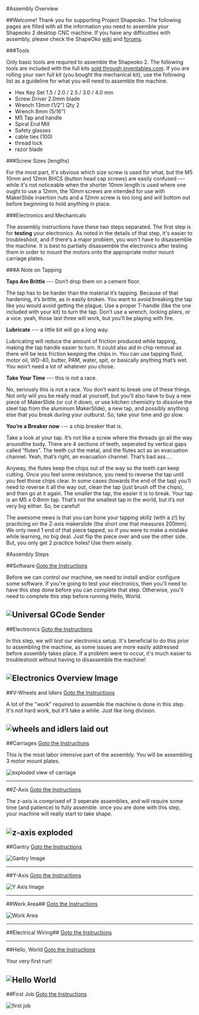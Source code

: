 #Assembly Overview

##Welcome!
Thank you for supporting Project Shapeoko. The following pages are filled with all the information you need to assemble your Shapeoko 2 desktop CNC machine.  If you have any difficulties with assembly, please check the ShapeOko [wiki](http://www.shapeoko.com/wiki) and [forums](http://www.shapeoko.com/forum/index.php).


###Tools

Only basic tools are required to assemble the Shapeoko 2. The following tools are included with the full kits [sold through inventables.com](https://www.inventables.com/technologies/desktop-cnc-mill-kit-shapeoko-2). If you are rolling your own full kit (you bought the mechanical kit), use the following list as a guideline for what you will need to assemble the machine.

* Hex Key Set 1.5 / 2.0 / 2.5 / 3.0 / 4.0 mm
* Screw Driver 2.0mm blade
* Wrench 13mm (1/2") Qty 2
* Wrench 8mm (5/16")
* M5 Tap and handle
* Spiral End Mill
* Safety glasses
* cable ties (100)
* thread lock
* razor blade


###Screw Sizes (lengths)

For the most part, it's obvious which size screw is used for what, but the M5 10mm and 12mm BHCS (button head cap screws) are easily confused --- while it's not noticeable when the shorter 10mm length is used where one ought to use a 12mm, the 10mm screws are intended for use with MakerSlide insertion nuts and a 12mm screw is too long and will bottom out before beginning to hold anything in place.

###Electronics and Mechanicals

The assembly instructions have these two steps separated. The first step is for **testing** your electronics. As noted in the details of that step, it's easier to troubleshoot, and if there's a major problem, you won't have to disassemble the machine. It is best to partially disassemble the electronics after testing them in order to mount the motors onto the appropriate motor mount carriage plates. 


###A Note on Tapping

**Taps Are Brittle** --- Don’t drop them on a cement floor.

The tap has to be harder than the material it’s tapping. Because of that hardening, it’s brittle, as in easily broken. You want to avoid breaking the tap like you would avoid getting the plague. Use a proper T-handle (like the one included with your kit) to turn the tap. Don’t use a wrench, locking pliers, or a vice. yeah, those last three will work, but you’ll be playing with fire.

**Lubricate** --- a little bit will go a long way.

Lubricating will reduce the amount of friction produced while tapping, making the tap handle easier to turn. It could also aid in chip removal as there will be less friction keeping the chips in. You can use tapping fluid, motor oil, WD-40, butter, PAM, water, spit, or basically anything that’s wet. You won’t need a lot of whatever you chose.

**Take Your Time** --- this is not a race.

No, seriously this is not a race. You don’t want to break one of these things. Not only will you be really mad at yourself, but you’ll also have to buy a new piece of MakerSlide (or cut it down, or use kitchen chemistry to dissolve the steel tap from the aluminum MakerSlide), a new tap, and possibly anything else that you break during your outburst. So, take your time and go slow.

**You’re a Breaker now** --- a chip breaker that is.

Take a look at your tap. It’s not like a screw where the threads go all the way aroundthe body. There are 4 sections of teeth, seperated by vertical gaps called “flutes”.
The teeth cut the metal, and the flutes act as an evacuation channel. Yeah, that’s right, an evacuation channel. That’s bad ass....

Anyway, the flutes keep the chips out of the way so the teeth can keep cutting. Once you feel some resistance, you need to reverse the tap until you feel those chips clear. In some cases (towards the end of the tap) you’ll need to reverse it all the way out, clean the tap (just brush off the chips), and then go at it again. The smaller the tap, the easier it is to break. Your tap is an M5 x 0.8mm tap. That’s not the smallest tap in the world, but it’s not very big either. So, be careful!

The awesome news is that you can hone your tapping skillz (with a z!) by practicing on the Z-axis makerslide (the short one that measures 200mm). We only need 1 end of that piece tapped, so if you were to make a mistake while learning, no big deal. Just flip the piece over and use the other side. But, you only get 2 practice holes! Use them wisely.


#Assembly Steps

##Software
[Goto the Instructions](software.html)

Before we can control our machine, we need to install and/or configure some software. If you're going to test your electronics, then you'll need to have this step done before you can complete that step. Otherwise, you'll need to complete this step before running Hello, World. 

![Universal GCode Sender](helloworld/ugs1_4.png)
---

##Electronics
[Goto the Instructions](01_electronics.html)

In this step, we will *test* our electronics setup. It's beneficial to do this prior to assembling the machine, as some issues are more easily addressed before assembly takes place. If a problem were to occur, it's much easier to troubleshoot without having to disassemble the machine!

![Electronics Overview Image](tPictures/so_electronics_parts_4.jpg)
---



##V-Wheels and Idlers
[Goto the Instructions](02_vwheels_and_idlers.html)

A lot of the "work" required to assemble the machine is done in this step. It's not hard work, but it'll take a while. Just like long division.

![wheels and idlers laid out](tPictures/so_vw_iw_parts_4.jpg)
---

##Carriages
[Goto the Instructions](03_carriages.html)

This is the most labor intensive part of the assembly. You will be assembling 3 motor mount plates.

![exploded view of carriage](tPictures/so_motor_mount_carriages_parts_4.jpg)

---

##Z-Axis
[Goto the Instructions](04_zaxis.html)

The z-axis is comprised of 3 seperate assemblies, and will require some time (and patience) to fully assemble. once you are done with this step, your machine will really start to take shape. 

![z-axis exploded](tPictures/so_z_axis_parts_4.jpg)
---

##Gantry
[Goto the Instructions](05_gantry.html)

![Gantry Image](tPictures/so_gantry_parts_4.jpg)

---

##Y-Axis
[Goto the Instructions](06_endplates.html)

![Y Axis Image](tPictures/so_y_axis_rail_parts_4.jpg)

---

##Work Area##
[Goto the Instructions](07_workarea.html)

![Work Area](tPictures/so_waste_board_parts_4.jpg)

---

##Electrical Wiring##
[Goto the Instructions](08_wiring.html)

---

##Hello, World
[Goto the Instructions](helloworld.html)

Your very first run! 

![Hello World](helloworld/ugs_visualize_4.png)
---

##First Job
[Goto the Instructions](firstjob.html)


![first job](makercam/mc_export_4.png)
